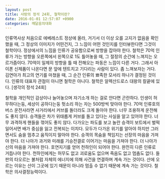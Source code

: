 ```yaml
---
layout: post
title: 사랑의 정석 24회, 철학이란?
date: 2016-01-01 12:57:07 +0900
categories: 깨달음의대화
---
```

인류역사상 처음으로 에베레스트 정상에 올라, 거기서 더 이상 오를 고지가 없음을 확인했을 때, 그 정상의 이미지가 어떤건지, 그 느낌이 어떤 것인지를 인터뷰한다면 그것이 철학이다. 정상에서의 느낌을 인류가 공유함으로써 방향을 잡아야 한다. 철학은 70억 인류가 가는 방향을 오른쪽에서 왼쪽으로 1도 틀어놓을 때, 그 절정의 순간에 느껴지는 오르가즘이다. 70억이 일제히 방향을 틀 때 전해오는 파동은 느낌이 다른 거다. 그래서 아이폰 신제품이 나온다면 문 앞에 텐트치고 기다리는 사람이 있다. 좀 느껴보자는 거다. 김연아가 최고의 연기를 마쳤을 때, 그 순간 인류의 뾰족한 모서리 하나가 결정된 것이다. 인류의 대표자 관점이 아니면 철학은 아니다. 철학은 알렉산드로스 대왕의 칼끝에 있다. [생각의 정석 24회] 

  


철학을 개인적인 감상이나 늘어놓으며 자기소개 하는 걸로 안다면 곤란하다. 인생이 허무하다는둥, 세상이 공하다는둥 헛소리 하는 자는 500방씩 맞아야 한다. 70억 인류호의 버스 운전사라면 사거리에서 커브를 돌더라도 크게 돌아야 한다. 너무 조용하게 운전해도 좋지 않다. 승객들은 차가 위태롭게 커브를 돌고 있다는 사실을 알고 있어야 한다. 너무 과격하게 핸들을 꺾어도 좋지 않다. 다가오는 파도를 보고 놀란 승객이 보트에서 벌떡 일어서면 배가 중심을 잃고 전복되는 이치다. 모두가 다가온 위기를 알아야 하지만 그러면서도 숨을 멈추고 움직이지 말아야 한다. 승객의 목숨을 책임지는 선장의 마음을 가져야 한다. 더 나아가 과거와 미래를 기승전결로 이어가는 마음을 가져야 한다. 더 나아가 신의 마음을 가져야 한다. 호연지기를 얻어 천하인이 되어야 한다. 완전히 다른 인류로 거듭나야 한다. 천하인에게는 허무도 없고 괴로움도 없으며 죽음도 없고 멈춤도 없다. 들판의 타오르는 불처럼 자체의 에너지에 의해 사건을 연결하며 계속 가는 것이다. 산에 오르는 이유는 산이 그곳에 있기 때문이 아니라 멈출 수 없기 때문에 계속 가는 것이다. 철학은 의사결정능력이다.